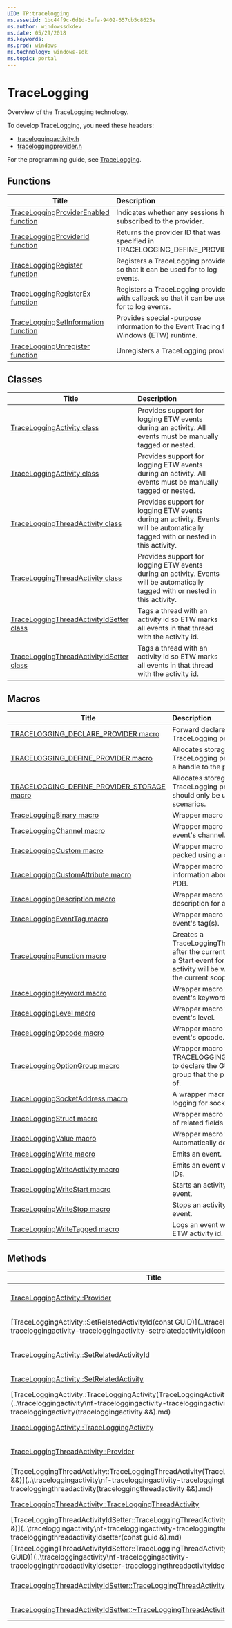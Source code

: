 ```yaml
---
UID: TP:tracelogging
ms.assetid: 1bc44f9c-6d1d-3afa-9402-657cb5c8625e
ms.author: windowssdkdev
ms.date: 05/29/2018
ms.keywords: 
ms.prod: windows
ms.technology: windows-sdk
ms.topic: portal
---
```


# TraceLogging



Overview of the TraceLogging technology.

To develop TraceLogging, you need these headers:

 * [traceloggingactivity.h](..\traceloggingactivity\index.md)
 * [traceloggingprovider.h](..\traceloggingprovider\index.md)

For the programming guide, see [TraceLogging](/windows/desktop/tracelogging).

## Functions

| Title   | Description   |
| ---- |:---- |
| [TraceLoggingProviderEnabled function](..\traceloggingprovider\nf-traceloggingprovider-traceloggingproviderenabled.md) | Indicates whether any sessions have subscribed to the provider. |
| [TraceLoggingProviderId function](..\traceloggingprovider\nf-traceloggingprovider-traceloggingproviderid.md) | Returns the provider ID that was specified in TRACELOGGING_DEFINE_PROVIDER. |
| [TraceLoggingRegister function](..\traceloggingprovider\nf-traceloggingprovider-traceloggingregister.md) | Registers a TraceLogging provider so that it can be used for to log events. |
| [TraceLoggingRegisterEx function](..\traceloggingprovider\nf-traceloggingprovider-traceloggingregisterex.md) | Registers a TraceLogging provider with callback so that it can be used for to log events. |
| [TraceLoggingSetInformation function](..\traceloggingprovider\nf-traceloggingprovider-traceloggingsetinformation.md) | Provides special-purpose information to the Event Tracing for Windows (ETW) runtime. |
| [TraceLoggingUnregister function](..\traceloggingprovider\nf-traceloggingprovider-traceloggingunregister.md) | Unregisters a TraceLogging provider. |

## Classes

| Title   | Description   |
| ---- |:---- |
| [TraceLoggingActivity class](..\traceloggingactivity\nl-traceloggingactivity-traceloggingactivity.md) | Provides support for logging ETW events during an activity. All events must be manually tagged or nested. |
| [TraceLoggingActivity class](..\traceloggingactivity\nl-traceloggingactivity-traceloggingactivity~r1.md) | Provides support for logging ETW events during an activity. All events must be manually tagged or nested. |
| [TraceLoggingThreadActivity class](..\traceloggingactivity\nl-traceloggingactivity-traceloggingthreadactivity.md) | Provides support for logging ETW events during an activity. Events will be automatically tagged with or nested in this activity. |
| [TraceLoggingThreadActivity class](..\traceloggingactivity\nl-traceloggingactivity-traceloggingthreadactivity~r1.md) | Provides support for logging ETW events during an activity. Events will be automatically tagged with or nested in this activity. |
| [TraceLoggingThreadActivityIdSetter class](..\traceloggingactivity\nl-traceloggingactivity-traceloggingthreadactivityidsetter.md) | Tags a thread with an activity id so ETW marks all events in that thread with the activity id. |
| [TraceLoggingThreadActivityIdSetter class](..\traceloggingactivity\nl-traceloggingactivity-traceloggingthreadactivityidsetter~r1.md) | Tags a thread with an activity id so ETW marks all events in that thread with the activity id. |

## Macros

| Title   | Description   |
| ---- |:---- |
| [TRACELOGGING_DECLARE_PROVIDER macro](..\traceloggingprovider\nf-traceloggingprovider-tracelogging_declare_provider.md) | Forward declares a global TraceLogging provider handle. |
| [TRACELOGGING_DEFINE_PROVIDER macro](..\traceloggingprovider\nf-traceloggingprovider-tracelogging_define_provider.md) | Allocates storage for a TraceLogging provider and creates a handle to the provider. |
| [TRACELOGGING_DEFINE_PROVIDER_STORAGE macro](..\traceloggingprovider\nf-traceloggingprovider-tracelogging_define_provider_storage.md) | Allocates storage for a TraceLogging provider. This macro should only be used for advanced scenarios. |
| [TraceLoggingBinary macro](..\traceloggingprovider\nf-traceloggingprovider-traceloggingbinary.md) | Wrapper macro for raw binary data. |
| [TraceLoggingChannel macro](..\traceloggingprovider\nf-traceloggingprovider-traceloggingchannel.md) | Wrapper macro for setting the event's channel. |
| [TraceLoggingCustom macro](..\traceloggingprovider\nf-traceloggingprovider-traceloggingcustom.md) | Wrapper macro for an event field packed using a custom serializer. |
| [TraceLoggingCustomAttribute macro](..\traceloggingprovider\nf-traceloggingprovider-traceloggingcustomattribute.md) | Wrapper macro for adding custom information about an event to the PDB. |
| [TraceLoggingDescription macro](..\traceloggingprovider\nf-traceloggingprovider-traceloggingdescription.md) | Wrapper macro for setting a description for an event. |
| [TraceLoggingEventTag macro](..\traceloggingprovider\nf-traceloggingprovider-traceloggingeventtag.md) | Wrapper macro for setting the event's tag(s). |
| [TraceLoggingFunction macro](..\traceloggingactivity\nf-traceloggingactivity-traceloggingfunction.md) | Creates a TraceLoggingThreadActivity named after the current function and writes a Start event for the activity. A Stop activity will be written at the end of the current scope. |
| [TraceLoggingKeyword macro](..\traceloggingprovider\nf-traceloggingprovider-traceloggingkeyword.md) | Wrapper macro for setting the event's keyword(s). |
| [TraceLoggingLevel macro](..\traceloggingprovider\nf-traceloggingprovider-tracelogginglevel.md) | Wrapper macro for setting the event's level. |
| [TraceLoggingOpcode macro](..\traceloggingprovider\nf-traceloggingprovider-traceloggingopcode.md) | Wrapper macro for setting the event's opcode. |
| [TraceLoggingOptionGroup macro](..\traceloggingprovider\nf-traceloggingprovider-traceloggingoptiongroup.md) | Wrapper macro for use in TRACELOGGING_DEFINE_PROVIDER to declare the GUID of the provider group that the provider is a member of. |
| [TraceLoggingSocketAddress macro](..\traceloggingprovider\nf-traceloggingprovider-traceloggingsocketaddress.md) | A wrapper macro that provides trace logging for socket addresses. |
| [TraceLoggingStruct macro](..\traceloggingprovider\nf-traceloggingprovider-traceloggingstruct.md) | Wrapper macro for defining a group of related fields in an event. |
| [TraceLoggingValue macro](..\traceloggingprovider\nf-traceloggingprovider-traceloggingvalue.md) | Wrapper macro for event fields. Automatically deduces value type. |
| [TraceLoggingWrite macro](..\traceloggingprovider\nf-traceloggingprovider-traceloggingwrite.md) | Emits an event. |
| [TraceLoggingWriteActivity macro](..\traceloggingprovider\nf-traceloggingprovider-traceloggingwriteactivity.md) | Emits an event with specific activity IDs. |
| [TraceLoggingWriteStart macro](..\traceloggingactivity\nf-traceloggingactivity-traceloggingwritestart.md) | Starts an activity and logs the start event. |
| [TraceLoggingWriteStop macro](..\traceloggingactivity\nf-traceloggingactivity-traceloggingwritestop.md) | Stops an activity and logs the stop event. |
| [TraceLoggingWriteTagged macro](..\traceloggingactivity\nf-traceloggingactivity-traceloggingwritetagged.md) | Logs an event with an associated ETW activity id. |

## Methods

| Title   | Description   |
| ---- |:---- |
| [TraceLoggingActivity::Provider](..\traceloggingactivity\nf-traceloggingactivity-traceloggingactivity-provider.md) | Returns the handle to the TraceLogging provider associated with this activity. |
| [TraceLoggingActivity::SetRelatedActivityId(const GUID)](..\traceloggingactivity\nf-traceloggingactivity-traceloggingactivity-setrelatedactivityid(const guid).md) | Uses the unique identifier of an activity to set the related activity for this TraceLoggingActivity object. |
| [TraceLoggingActivity::SetRelatedActivityId](..\traceloggingactivity\nf-traceloggingactivity-traceloggingactivity-setrelatedactivityid.md) | Uses the unique identifier of an activity to set the related activity for this TraceLoggingActivity object. |
| [TraceLoggingActivity::SetRelatedActivity](..\traceloggingactivity\nf-traceloggingactivity-traceloggingactivity-setrelatedactivity.md) | Sets the related activity for this TraceLoggingActivity object. |
| [TraceLoggingActivity::TraceLoggingActivity(TraceLoggingActivity &&)](..\traceloggingactivity\nf-traceloggingactivity-traceloggingactivity-traceloggingactivity(traceloggingactivity &&).md) | Creates a new TraceLoggingActivity object. |
| [TraceLoggingActivity::TraceLoggingActivity](..\traceloggingactivity\nf-traceloggingactivity-traceloggingactivity-traceloggingactivity.md) | Creates a new TraceLoggingActivity object. |
| [TraceLoggingThreadActivity::Provider](..\traceloggingactivity\nf-traceloggingactivity-traceloggingthreadactivity-provider.md) | Returns the handle to the TraceLogging provider associated with this activity. |
| [TraceLoggingThreadActivity::TraceLoggingThreadActivity(TraceLoggingThreadActivity &&)](..\traceloggingactivity\nf-traceloggingactivity-traceloggingthreadactivity-traceloggingthreadactivity(traceloggingthreadactivity &&).md) | Initializes a new instance of the TraceLoggingThreadActivity class. |
| [TraceLoggingThreadActivity::TraceLoggingThreadActivity](..\traceloggingactivity\nf-traceloggingactivity-traceloggingthreadactivity-traceloggingthreadactivity.md) | Initializes a new instance of the TraceLoggingThreadActivity class. |
| [TraceLoggingThreadActivityIdSetter::TraceLoggingThreadActivityIdSetter(const GUID &)](..\traceloggingactivity\nf-traceloggingactivity-traceloggingthreadactivityidsetter-traceloggingthreadactivityidsetter(const guid &).md) | Creates a new TraceLoggingThreadActivityIdSetter object. |
| [TraceLoggingThreadActivityIdSetter::TraceLoggingThreadActivityIdSetter(const GUID)](..\traceloggingactivity\nf-traceloggingactivity-traceloggingthreadactivityidsetter-traceloggingthreadactivityidsetter(const guid).md) | Creates a new TraceLoggingThreadActivityIdSetter object. |
| [TraceLoggingThreadActivityIdSetter::TraceLoggingThreadActivityIdSetter](..\traceloggingactivity\nf-traceloggingactivity-traceloggingthreadactivityidsetter-traceloggingthreadactivityidsetter.md) | Creates a new TraceLoggingThreadActivityIdSetter object. |
| [TraceLoggingThreadActivityIdSetter::~TraceLoggingThreadActivityIdSetter](..\traceloggingactivity\nf-traceloggingactivity-traceloggingthreadactivityidsetter-~traceloggingthreadactivityidsetter.md) | Restores the original activity ID to the thread. |

